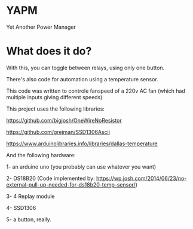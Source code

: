 # YAPM
Yet Another Power Manager

# What does it do?
With this, you can toggle between relays, using only one button.

There's also code for automation using a temperature sensor.

This code was written to controle fanspeed of a 220v AC fan (which had multiple inputs giving different speeds)

This project uses the following libraries:


https://github.com/bigjosh/OneWireNoResistor

https://github.com/greiman/SSD1306Ascii

https://www.arduinolibraries.info/libraries/dallas-temperature

And the following hardware:

1- an arduino uno (you probably can use whatever you want)

2- DS18B20 (Code implemented by: https://wp.josh.com/2014/06/23/no-external-pull-up-needed-for-ds18b20-temp-sensor/)

3- 4 Replay module

4- SSD1306

5- a button, really.

